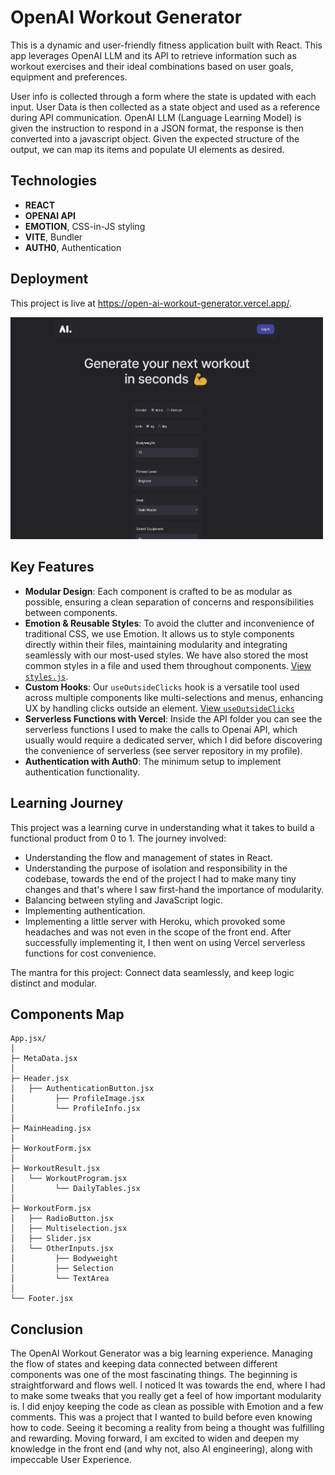 # OpenAI Workout Generator

This is a dynamic and user-friendly fitness application built with React. 
This app leverages OpenAI LLM and its API to retrieve information such as workout exercises and their ideal combinations based on user goals, equipment and preferences. 

User info is collected through a form where the state is updated with each input. 
User Data is then collected as a state object and used as a reference during API communication. 
OpenAI LLM (Language Learning Model) is given the instruction to respond in a JSON format, the response is then converted into a javascript object. 
Given the expected structure of the output, we can map its items and populate UI elements as desired.

## Technologies

- **REACT**
- **OPENAI API**
- **EMOTION**, CSS-in-JS styling
- **VITE**, Bundler
- **AUTH0**, Authentication

## Deployment

This project is live at https://open-ai-workout-generator.vercel.app/.

<img src="./public/homepage-screen.png" alt="Component Map" width="500"/>

## Key Features

- **Modular Design**: Each component is crafted to be as modular as possible, ensuring a clean separation of concerns and responsibilities between components.
- **Emotion & Reusable Styles**: To avoid the clutter and inconvenience of traditional CSS, we use Emotion. It allows us to style components directly within their files, maintaining modularity and integrating seamlessly with our most-used styles. We have also stored the most common styles in a file and used them throughout components. [View `styles.js`](#).
- **Custom Hooks**: Our `useOutsideClicks` hook is a versatile tool used across multiple components like multi-selections and menus, enhancing UX by handling clicks outside an element. [View `useOutsideClicks`](#)
- **Serverless Functions with Vercel**: Inside the API folder you can see the serverless functions I used to make the calls to Openai API, which usually would require a dedicated server, which I did before discovering the convenience of serverless (see server repository in my profile).
- **Authentication with Auth0**: The minimum setup to implement authentication functionality.

## Learning Journey

This project was a learning curve in understanding what it takes to build a functional product from 0 to 1. The journey involved:

- Understanding the flow and management of states in React.
- Understanding the purpose of isolation and responsibility in the codebase, towards the end of the project I had to make many tiny changes and that's where I saw first-hand the importance of modularity.
- Balancing between styling and JavaScript logic.
- Implementing authentication.
- Implementing a little server with Heroku, which provoked some headaches and was not even in the scope of the front end. After successfully implementing it, I then went on using Vercel serverless functions for cost convenience.

The mantra for this project: Connect data seamlessly, and keep logic distinct and modular.

## Components Map

```
App.jsx/
│
├─ MetaData.jsx
│
├─ Header.jsx
│   ├── AuthenticationButton.jsx
│         ├── ProfileImage.jsx
│         └── ProfileInfo.jsx
│
├─ MainHeading.jsx
│
├─ WorkoutForm.jsx
│
├─ WorkoutResult.jsx
│   └── WorkoutProgram.jsx
│         └── DailyTables.jsx
│  
├─ WorkoutForm.jsx
│   ├── RadioButton.jsx
│   ├── Multiselection.jsx
│   ├── Slider.jsx
│   └── OtherInputs.jsx
│         ├── Bodyweight
│         ├── Selection
│         └── TextArea
│  
└── Footer.jsx
```

## Conclusion

The OpenAI Workout Generator was a big learning experience. Managing the flow of states and keeping data connected between different components was one of the most fascinating things. The beginning is straightforward and flows well. I noticed It was towards the end, where I had to make some tweaks that you really get a feel of how important modularity is. I did enjoy keeping the code as clean as possible with Emotion and a few comments. This was a project that I wanted to build before even knowing how to code. Seeing it becoming a reality from being a thought was fulfilling and rewarding. Moving forward, I am excited to widen and deepen my knowledge in the front end (and why not, also AI engineering), along with impeccable User Experience.
